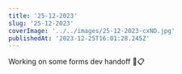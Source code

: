 ```yaml
---
title: '25-12-2023'
slug: '25-12-2023'
coverImage: '../../images/25-12-2023-cxND.jpg'
publishedAt: '2023-12-25T16:01:28.245Z'
---
```


Working on some forms dev handoff 🔨📋
